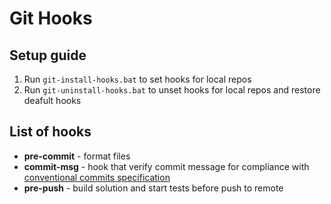 # Git Hooks

## Setup guide

1. Run `git-install-hooks.bat` to set hooks for local repos
2. Run `git-uninstall-hooks.bat` to unset hooks for local repos and restore deafult hooks

## List of hooks

* **pre-commit** - format files
* **commit-msg** - hook that verify commit message for compliance with [conventional commits specification](https://www.conventionalcommits.org/en/v1.0.0/)
* **pre-push** - build solution and start tests before push to remote
